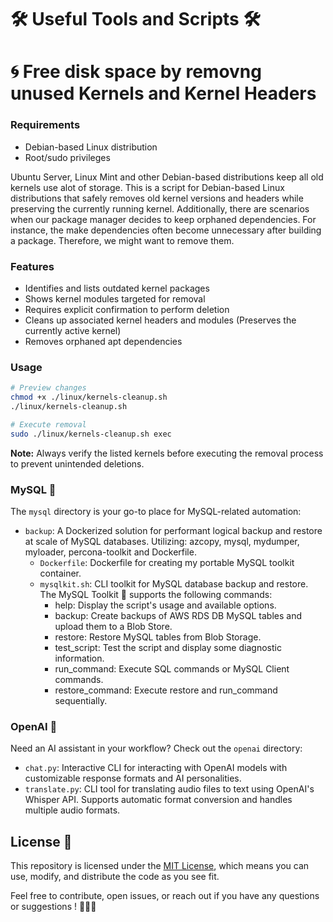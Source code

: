# 🛠️ Useful Tools and Scripts 🛠️

# 🌀 Free disk space by removng unused Kernels and Kernel Headers

### Requirements
- Debian-based Linux distribution
- Root/sudo privileges

Ubuntu Server, Linux Mint and other Debian-based distributions keep all old kernels use alot of storage. This is a script for Debian-based Linux distributions that safely removes old kernel versions and headers while preserving the currently running kernel. Additionally, there are scenarios when our package manager decides to keep orphaned dependencies. For instance, the make dependencies often become unnecessary after building a package. Therefore, we might want to remove them. 

### Features
- Identifies and lists outdated kernel packages
- Shows kernel modules targeted for removal
- Requires explicit confirmation to perform deletion
- Cleans up associated kernel headers and modules (Preserves the currently active kernel)
- Removes orphaned apt dependencies

### Usage
```bash
# Preview changes
chmod +x ./linux/kernels-cleanup.sh
./linux/kernels-cleanup.sh

# Execute removal
sudo ./linux/kernels-cleanup.sh exec
```



**Note:** Always verify the listed kernels before executing the removal process to prevent unintended deletions.

### MySQL 🐬

The `mysql` directory is your go-to place for MySQL-related automation:

- `backup`: A Dockerized solution for performant logical backup and restore at scale of MySQL databases. Utilizing: azcopy, mysql, mydumper, myloader, percona-toolkit and Dockerfile.  
  - `Dockerfile`: Dockerfile for creating my portable MySQL toolkit container.
  - `mysqlkit.sh`: CLI toolkit for MySQL database backup and restore. The MySQL Toolkit 🚀 supports the following commands:
    - help: Display the script's usage and available options.
    - backup: Create backups of AWS RDS DB MySQL tables and upload them to a Blob Store.
    - restore: Restore MySQL tables from Blob Storage.
    - test_script: Test the script and display some diagnostic information.
    - run_command: Execute SQL commands or MySQL Client commands.
    - restore_command: Execute restore and run_command sequentially.

### OpenAI 🧠

Need an AI assistant in your workflow? Check out the `openai` directory:

- `chat.py`: Interactive CLI for interacting with OpenAI models with customizable response formats and AI personalities.
- `translate.py`: CLI tool for translating audio files to text using OpenAI's Whisper API. Supports automatic format conversion and handles multiple audio formats.


## License 📄

This repository is licensed under the [MIT License](LICENSE), which means you can use, modify, and distribute the code as you see fit.

Feel free to contribute, open issues, or reach out if you have any questions or suggestions ! 🌟🤖🌟
